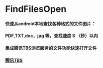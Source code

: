 # FindFilesOpen
#### 快速从android本地查找各种格式的文件图片：<br>
#### PDF,TXT,doc，jpg 等，查找速度 S （秒）以内<br>
#### 集成腾讯TBS浏览服务的文件功能快速打开文件<br>
#### [腾讯TBS](http://x5.tencent.com/tbs/sdk.html)
